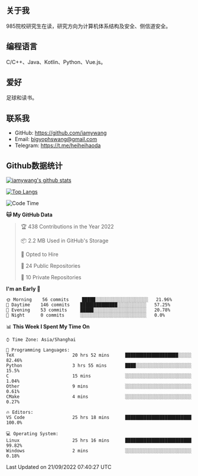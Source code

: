 ## 关于我

985院校研究生在读，研究方向为计算机体系结构及安全、侧信道安全。

## 编程语言

C/C++、Java、Kotlin、Python、Vue.js。

## 爱好

足球和读书。

## 联系我

- GitHub: https://github.com/iamywang
- Email: bigyophswang@gmail.com
- Telegram: https://t.me/heiheihaoda

## Github数据统计

[![iamywang's github stats](https://github-readme-stats.vercel.app/api?username=iamywang&count_private=true&show_icons=true)]()

[![Top Langs](https://github-readme-stats.vercel.app/api/top-langs/?username=iamywang&layout=compact)]()

<!--START_SECTION:waka-->
![Code Time](http://img.shields.io/badge/Code%20Time-570%20hrs%2044%20mins-blue)

**🐱 My GitHub Data** 

> 🏆 438 Contributions in the Year 2022
 > 
> 📦 2.2 MB Used in GitHub's Storage 
 > 
> 💼 Opted to Hire
 > 
> 📜 24 Public Repositories 
 > 
> 🔑 10 Private Repositories  
 > 
**I'm an Early 🐤** 

```text
🌞 Morning    56 commits     █████░░░░░░░░░░░░░░░░░░░░   21.96% 
🌆 Daytime    146 commits    ██████████████░░░░░░░░░░░   57.25% 
🌃 Evening    53 commits     █████░░░░░░░░░░░░░░░░░░░░   20.78% 
🌙 Night      0 commits      ░░░░░░░░░░░░░░░░░░░░░░░░░   0.0%

```


📊 **This Week I Spent My Time On** 

```text
⌚︎ Time Zone: Asia/Shanghai

💬 Programming Languages: 
TeX                      20 hrs 52 mins      ████████████████████░░░░░   82.46% 
Python                   3 hrs 55 mins       ████░░░░░░░░░░░░░░░░░░░░░   15.5% 
C                        15 mins             ░░░░░░░░░░░░░░░░░░░░░░░░░   1.04% 
Other                    9 mins              ░░░░░░░░░░░░░░░░░░░░░░░░░   0.61% 
CMake                    4 mins              ░░░░░░░░░░░░░░░░░░░░░░░░░   0.27%

🔥 Editors: 
VS Code                  25 hrs 18 mins      █████████████████████████   100.0%

💻 Operating System: 
Linux                    25 hrs 16 mins      █████████████████████████   99.82% 
Windows                  2 mins              ░░░░░░░░░░░░░░░░░░░░░░░░░   0.18%

```


 Last Updated on 21/09/2022 07:40:27 UTC
<!--END_SECTION:waka-->
